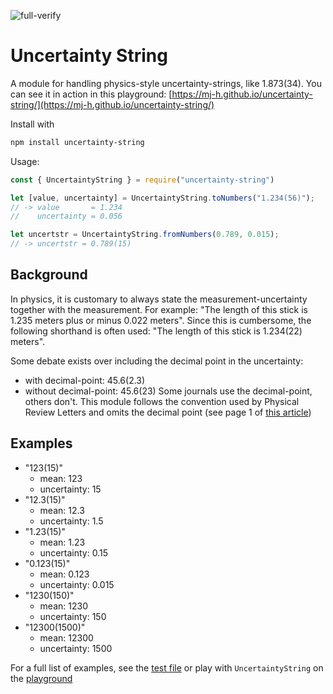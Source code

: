 ![full-verify](https://github.com/mj-h/uncertainty-string/.github/workflows/full-verify.yml/bade.svg)

Uncertainty String
==================

A module for handling physics-style uncertainty-strings, like 1.873(34). 
You can see it in action in this playground: 
[https://mj-h.github.io/uncertainty-string/](https://mj-h.github.io/uncertainty-string/)

Install with 

```sh
npm install uncertainty-string
```

Usage:

```js
const { UncertaintyString } = require("uncertainty-string")

let [value, uncertainty] = UncertaintyString.toNumbers("1.234(56)");
// -> value       = 1.234
//    uncertainty = 0.056

let uncertstr = UncertaintyString.fromNumbers(0.789, 0.015);
// -> uncertstr = 0.789(15)
```

Background
----------
In physics, it is customary to always state the measurement-uncertainty 
together with the measurement. For example: "The length of this stick is 
1.235 meters plus or minus 0.022 meters". Since this is cumbersome, the following
shorthand is often used: "The length of this stick is 1.234(22) meters".

Some debate exists over including the decimal point in the uncertainty:
- with decimal-point: 45.6(2.3)
- without decimal-point: 45.6(23)
Some journals use the decimal-point, others don't. This module follows the
convention used by Physical Review Letters and omits the decimal point (see 
page 1 of [this article](https://journals.aps.org/prl/pdf/10.1103/PhysRevLett.127.072502))



Examples
--------
- "123(15)"
  - mean: 123
  - uncertainty: 15
- "12.3(15)"
  - mean: 12.3
  - uncertainty: 1.5
- "1.23(15)"
  - mean: 1.23
  - uncertainty: 0.15
- "0.123(15)"
  - mean: 0.123
  - uncertainty: 0.015
- "1230(150)"
  - mean: 1230
  - uncertainty: 150
- "12300(1500)"
  - mean: 12300
  - uncertainty: 1500

For a full list of examples, see the [test file](test/UncertaintyString.test.ts) 
or play with `UncertaintyString` on the [playground](https://mj-h.github.io/uncertainty-string/)